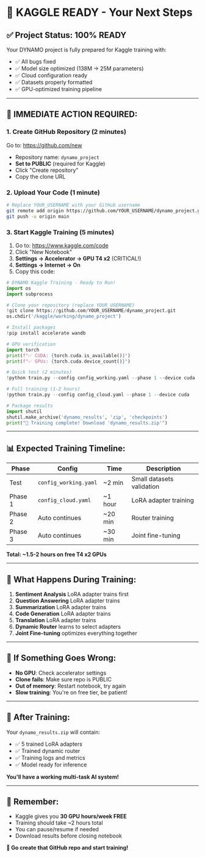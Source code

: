 # 🚀 KAGGLE READY - Your Next Steps

## ✅ **Project Status: 100% READY**

Your DYNAMO project is fully prepared for Kaggle training with:
- ✅ All bugs fixed
- ✅ Model size optimized (138M → 25M parameters)  
- ✅ Cloud configuration ready
- ✅ Datasets properly formatted
- ✅ GPU-optimized training pipeline

---

## 🎯 **IMMEDIATE ACTION REQUIRED:**

### 1. **Create GitHub Repository** (2 minutes)
Go to: https://github.com/new
- Repository name: `dynamo_project`
- **Set to PUBLIC** (required for Kaggle)
- Click "Create repository"
- Copy the clone URL

### 2. **Upload Your Code** (1 minute)
```bash
# Replace YOUR_USERNAME with your GitHub username
git remote add origin https://github.com/YOUR_USERNAME/dynamo_project.git
git push -u origin main
```

### 3. **Start Kaggle Training** (5 minutes)
1. Go to: https://www.kaggle.com/code
2. Click "New Notebook"  
3. **Settings → Accelerator → GPU T4 x2** (CRITICAL!)
4. **Settings → Internet → On**
5. Copy this code:

```python
# DYNAMO Kaggle Training - Ready to Run!
import os
import subprocess

# Clone your repository (replace YOUR_USERNAME)
!git clone https://github.com/YOUR_USERNAME/dynamo_project.git
os.chdir('/kaggle/working/dynamo_project')

# Install packages
!pip install accelerate wandb

# GPU verification
import torch
print(f"✅ CUDA: {torch.cuda.is_available()}")
print(f"✅ GPUs: {torch.cuda.device_count()}")

# Quick test (2 minutes)
!python train.py --config config_working.yaml --phase 1 --device cuda

# Full training (1-2 hours)  
!python train.py --config config_cloud.yaml --phase 1 --device cuda

# Package results
import shutil
shutil.make_archive('dynamo_results', 'zip', 'checkpoints')
print("🎉 Training complete! Download 'dynamo_results.zip'")
```

---

## 📊 **Expected Training Timeline:**

| Phase | Config | Time | Description |
|-------|--------|------|-------------|
| Test | `config_working.yaml` | ~2 min | Small datasets validation |
| Phase 1 | `config_cloud.yaml` | ~1 hour | LoRA adapter training |
| Phase 2 | Auto continues | ~20 min | Router training |  
| Phase 3 | Auto continues | ~30 min | Joint fine-tuning |

**Total: ~1.5-2 hours on free T4 x2 GPUs**

---

## 🎯 **What Happens During Training:**

1. **Sentiment Analysis** LoRA adapter trains first
2. **Question Answering** LoRA adapter trains  
3. **Summarization** LoRA adapter trains
4. **Code Generation** LoRA adapter trains
5. **Translation** LoRA adapter trains
6. **Dynamic Router** learns to select adapters
7. **Joint Fine-tuning** optimizes everything together

---

## 🔧 **If Something Goes Wrong:**

- **No GPU**: Check accelerator settings
- **Clone fails**: Make sure repo is PUBLIC
- **Out of memory**: Restart notebook, try again
- **Slow training**: You're on free tier, be patient!

---

## 🎉 **After Training:**

Your `dynamo_results.zip` will contain:
- ✅ 5 trained LoRA adapters
- ✅ Trained dynamic router
- ✅ Training logs and metrics
- ✅ Model ready for inference

**You'll have a working multi-task AI system!**

---

## 📧 **Remember:**
- Kaggle gives you **30 GPU hours/week FREE**
- Training should take ~2 hours total
- You can pause/resume if needed
- Download results before closing notebook

**🚀 Go create that GitHub repo and start training!** 